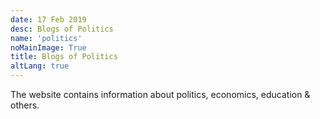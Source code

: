 ```yaml
---
date: 17 Feb 2019
desc: Blogs of Politics
name: 'politics'
noMainImage: True
title: Blogs of Politics
altLang: true
---
```


The website contains information about politics, economics, education & others.

<style>

</style>